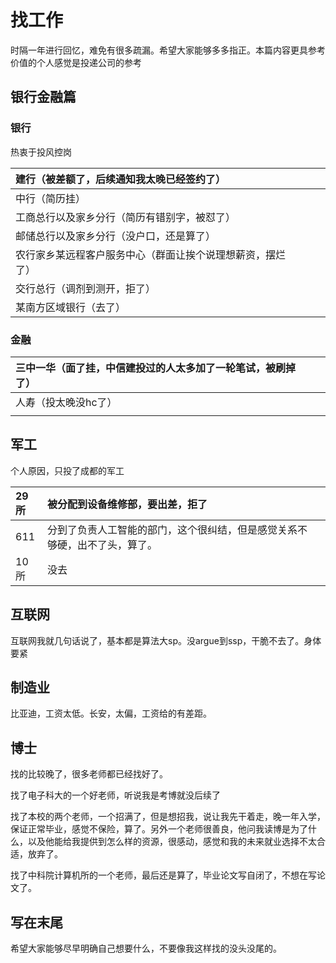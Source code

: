 # 找工作

时隔一年进行回忆，难免有很多疏漏。希望大家能够多多指正。本篇内容更具参考价值的个人感觉是投递公司的参考

## 银行金融篇

### 银行

热衷于投风控岗

| 建行（被差额了，后续通知我太晚已经签约了）         |    |    |
| :---------------------------- | :- | :- |
| 中行（简历挂）                       |    |    |
| 工商总行以及家乡分行（简历有错别字，被怼了）        |    |    |
| 邮储总行以及家乡分行（没户口，还是算了）          |    |    |
| 农行家乡某远程客户服务中心（群面让挨个说理想薪资，摆烂了） |    |    |
| 交行总行（调剂到测开，拒了）                |    |    |
| 某南方区域银行（去了）                   |    |    |



### 金融

| 三中一华（面了挂，中信建投过的人太多加了一轮笔试，被刷掉了） |    |    |
| :----------------------------- | :- | :- |
| 人寿（投太晚没hc了）                    |    |    |
|                                |    |    |

## 军工

个人原因，只投了成都的军工

| 29所 | 被分配到设备维修部，要出差，拒了                      |    |
| :-- | :------------------------------------ | :- |
| 611 | 分到了负责人工智能的部门，这个很纠结，但是感觉关系不够硬，出不了头，算了。 |    |
| 10所 | 没去                                    |    |

## 互联网

互联网我就几句话说了，基本都是算法大sp。没argue到ssp，干脆不去了。身体要紧



## 制造业

比亚迪，工资太低。长安，太偏，工资给的有差距。



## 博士

找的比较晚了，很多老师都已经找好了。

找了电子科大的一个好老师，听说我是考博就没后续了

找了本校的两个老师，一个招满了，但是想招我，说让我先干着走，晚一年入学，保证正常毕业，感觉不保险，算了。另外一个老师很善良，他问我读博是为了什么，以及他能给我提供到怎么样的资源，很感动，感觉和我的未来就业选择不太合适，放弃了。

找了中科院计算机所的一个老师，最后还是算了，毕业论文写自闭了，不想在写论文了。

## 写在末尾

希望大家能够尽早明确自己想要什么，不要像我这样找的没头没尾的。



